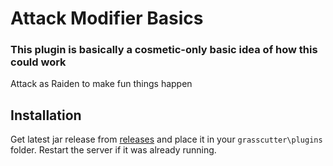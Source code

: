 # Attack Modifier Basics

### This plugin is basically a cosmetic-only basic idea of how this could work

 Attack as Raiden to make fun things happen

## Installation

 Get latest jar release from [releases](https://github.com/NotThorny/AttackModifier/releases) and place it in your `grasscutter\plugins` folder.
 Restart the server if it was already running.

